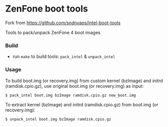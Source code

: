 ZenFone boot tools
==================

Fork from https://github.com/sndnvaps/intel-boot-tools

Tools to pack/unpack ZenFone 4 boot images


### Build

- run `make` to build tools: `pack_intel` & `unpack_intel`


### Usage

To build boot.img (or recovery.img) from custom kernel (bzImage) and initrd (ramdisk.cpio.gz), use original boot.img (or recovery.img) as input:

	$ pack_intel boot.img bzImage ramdisk.cpio.gz new_boot.img

To extract kernel (bzImage) and initrd (ramdisk.cpio.gz) from boot.img (or recovery.img):

	$ unpack_intel boot.img bzImage ramdisk.cpio.gz
